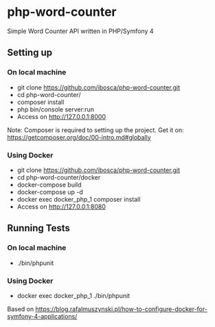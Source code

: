 # php-word-counter
Simple Word Counter API written in PHP/Symfony 4

## Setting up

### On local machine
- git clone https://github.com/ibosca/php-word-counter.git
- cd php-word-counter/
- composer install
- php bin/console server:run
- Access on http://127.0.0.1:8000

Note: Composer is required to setting up the project. Get it on: https://getcomposer.org/doc/00-intro.md#globally

### Using Docker
- git clone https://github.com/ibosca/php-word-counter.git
- cd php-word-counter/docker
- docker-compose build
- docker-compose up -d
- docker exec docker_php_1 composer install
- Access on http://127.0.0.1:8080

## Running Tests

### On local machine
- ./bin/phpunit

### Using Docker
- docker exec docker_php_1 ./bin/phpunit

Based on https://blog.rafalmuszynski.pl/how-to-configure-docker-for-symfony-4-applications/
